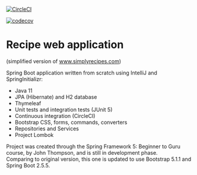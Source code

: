 [![CircleCI](https://circleci.com/gh/nikolatx/spring-recipe-app/tree/master.svg?style=svg&circle-token=3ff047813687895f3ab4acfb4df92289fbe1eb16)](https://circleci.com/gh/nikolatx/spring-recipe-app/tree/master)

[![codecov](https://codecov.io/gh/nikolatx/spring-recipe-app/branch/master/graph/badge.svg?token=U3FOV22PUZ)](https://codecov.io/gh/nikolatx/spring-recipe-app)

# Recipe web application
(simplified version of www.simplyrecipes.com)


Spring Boot application written from scratch using IntelliJ and SpringInitializr:
- Java 11
- JPA (Hibernate) and H2 database
- Thymeleaf
- Unit tests and integration tests (JUnit 5)
- Continuous integration (CircleCI)
- Bootstrap CSS, forms, commands, converters
- Repositories and Services
- Project Lombok

Project was created through the Spring Framework 5: Beginner to Guru course, by John Thompson, and is still in development phase.<br/>
Comparing to original version, this one is updated to use Bootstrap 5.1.1 and Spring Boot 2.5.5.
